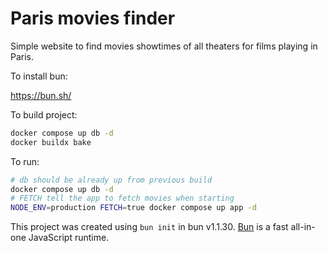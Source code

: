 # Paris movies finder

Simple website to find movies showtimes of all theaters for films playing in Paris.

To install bun:

https://bun.sh/

To build project:

```bash
docker compose up db -d
docker buildx bake
```

To run:

```bash
# db should be already up from previous build
docker compose up db -d
# FETCH tell the app to fetch movies when starting
NODE_ENV=production FETCH=true docker compose up app -d
```

This project was created using `bun init` in bun v1.1.30. [Bun](https://bun.sh) is a fast all-in-one JavaScript runtime.
